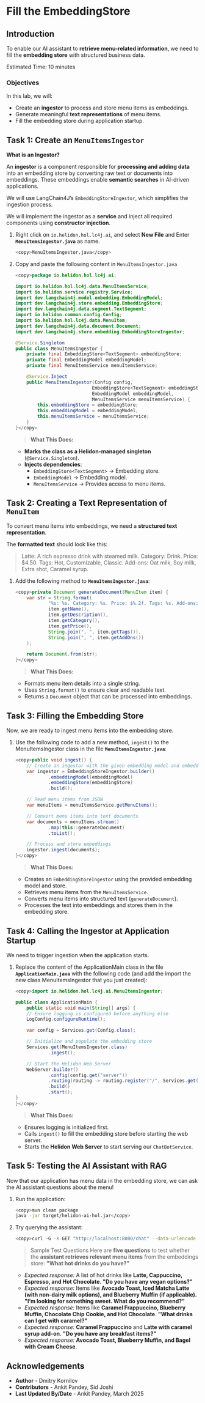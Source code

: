 #  Fill the EmbeddingStore

## Introduction

To enable our AI assistant to **retrieve menu-related information**, we need to fill the **embedding store** with structured business data.

Estimated Time: 10 minutes

### Objectives

In this lab, we will:  

* Create an **ingestor** to process and store menu items as embeddings.  
* Generate meaningful **text representations** of menu items.  
* Fill the embedding store during application startup.


## Task 1: Create an `MenuItemsIngestor`

**What is an Ingestor?**

An **ingestor** is a component responsible for **processing and adding data** into an embedding store by converting raw text or documents into embeddings. These embeddings enable **semantic searches** in AI-driven applications.

We will use LangChain4J’s `EmbeddingStoreIngestor`, which simplifies the ingestion process.

We will implement the ingestor as a **service** and inject all required components using **constructor injection**.

1. Right click on `io.helidon.hol.lc4j.ai`, and select **New File** and Enter **`MenuItemsIngestor.java`** as name.
    ```bash
    <copy>MenuItemsIngestor.java</copy>
    ```
2. Copy and paste the following content in `MenuItemsIngestor.java`
    ```java
    <copy>package io.helidon.hol.lc4j.ai;

    import io.helidon.hol.lc4j.data.MenuItemsService;
    import io.helidon.service.registry.Service;
    import dev.langchain4j.model.embedding.EmbeddingModel;
    import dev.langchain4j.store.embedding.EmbeddingStore;
    import dev.langchain4j.data.segment.TextSegment;
    import io.helidon.common.config.Config;
    import io.helidon.hol.lc4j.data.MenuItem;
    import dev.langchain4j.data.document.Document;
    import dev.langchain4j.store.embedding.EmbeddingStoreIngestor;

    @Service.Singleton
    public class MenuItemsIngestor {
        private final EmbeddingStore<TextSegment> embeddingStore;
        private final EmbeddingModel embeddingModel;
        private final MenuItemsService menuItemsService;

        @Service.Inject
        public MenuItemsIngestor(Config config,
                                EmbeddingStore<TextSegment> embeddingStore,
                                EmbeddingModel embeddingModel,
                                MenuItemsService menuItemsService) {
            this.embeddingStore = embeddingStore;
            this.embeddingModel = embeddingModel;
            this.menuItemsService = menuItemsService;
        }
    }</copy>
    ```

    > **What This Does:**
    - **Marks the class as a Helidon-managed singleton** (`@Service.Singleton`).
    - **Injects dependencies**:
        - `EmbeddingStore<TextSegment>` → Embedding store.
        - `EmbeddingModel` → Embedding model.
        - `MenuItemsService` → Provides access to menu items.


## Task 2: Creating a Text Representation of `MenuItem`

To convert menu items into embeddings, we need a **structured text representation**.

The **formatted text** should look like this:

> Latte: A rich espresso drink with steamed milk. Category: Drink. Price: $4.50. Tags: Hot, Customizable, Classic. Add-ons: Oat milk, Soy milk, Extra shot, Caramel syrup.

1. Add the following method to **`MenuItemsIngestor.java`**:
    ```java
    <copy>private Document generateDocument(MenuItem item) {
        var str = String.format(
                "%s: %s. Category: %s. Price: $%.2f. Tags: %s. Add-ons: %s.",
                item.getName(),
                item.getDescription(),
                item.getCategory(),
                item.getPrice(),
                String.join(", ", item.getTags()),
                String.join(", ", item.getAddOns())
        );

        return Document.from(str);
    }</copy>
    ```

    > **What This Does:**
    - Formats menu item details into a single string.
    - Uses `String.format()` to ensure clear and readable text.
    - Returns a `Document` object that can be processed into embeddings.

## Task 3: Filling the Embedding Store

Now, we are ready to ingest menu items into the embedding store.

1. Use the following code to add a new method, `ingest()` to the MenuItemsIngestor class in the file **`MenuItemsIngestor.java`**:
    ```java
    <copy>public void ingest() {
        // Create an ingestor with the given embedding model and embedding store
        var ingestor = EmbeddingStoreIngestor.builder()
                .embeddingModel(embeddingModel)
                .embeddingStore(embeddingStore)
                .build();

        // Read menu items from JSON
        var menuItems = menuItemsService.getMenuItems();

        // Convert menu items into text documents
        var documents = menuItems.stream()
                .map(this::generateDocument)
                .toList();

        // Process and store embeddings
        ingestor.ingest(documents);
    }</copy>
    ```

    > **What This Does:**
    - Creates an `EmbeddingStoreIngestor` using the provided embedding model and store.
    - Retrieves menu items from the `MenuItemsService`.
    - Converts menu items into structured text (`generateDocument`).
    - Processes the text into embeddings and stores them in the embedding store.

## Task 4: Calling the Ingestor at Application Startup

We need to trigger ingestion when the application starts.

1. Replace the content of the ApplicationMain class in the file **`ApplicationMain.java`** with the following code (and add the import the new class MenuItemsIngestor that you just created):
    ```java
    <copy>import io.helidon.hol.lc4j.ai.MenuItemsIngestor;

    public class ApplicationMain {
        public static void main(String[] args) {
        // Ensure logging is configured before anything else
        LogConfig.configureRuntime();

        var config = Services.get(Config.class);

        // Initialize and populate the embedding store
        Services.get(MenuItemsIngestor.class)
                .ingest();

        // Start the Helidon Web Server
        WebServer.builder()
                .config(config.get("server"))
                .routing(routing -> routing.register("/", Services.get(ChatBotService.class)))
                .build()
                .start();
    }
    }</copy>
    ```

    > **What This Does:**
    - Ensures logging is initialized first.
    - Calls `ingest()` to fill the embedding store before starting the web server.
    - Starts the **Helidon Web Server** to start serving our `ChatBotService`.

## Task 5: Testing the AI Assistant with RAG

Now that our application has menu data in the embedding store, we can ask the AI assistant questions about the menu!

1. Run the application:
    ```bash
    <copy>mvn clean package
    java -jar target/helidon-ai-hol.jar</copy>
    ```

2. Try querying the assistant:
    ```bash
    <copy>curl -G -X GET "http://localhost:8080/chat" --data-urlencode "question=What drinks do you have?"</copy>
    ```

    > Sample Test Questions
    Here are **five questions** to test whether the **assistant retrieves relevant menu items** from the embeddings store:
    **"What hot drinks do you have?"**
    - *Expected response:* A list of hot drinks like **Latte, Cappuccino, Espresso, and Hot Chocolate**.
    **"Do you have any vegan options?"**
    - *Expected response:* Items like **Avocado Toast, Iced Matcha Latte (with non-dairy milk options), and Blueberry Muffin (if applicable).**
    **"I’m looking for something sweet. What do you recommend?"**
    - *Expected response:* Items like **Caramel Frappuccino, Blueberry Muffin, Chocolate Chip Cookie, and Hot Chocolate**.
    **"What drinks can I get with caramel?"**
    - *Expected response:* **Caramel Frappuccino** and **Latte with caramel syrup add-on**.
    **"Do you have any breakfast items?"**
    - *Expected response:* **Avocado Toast, Blueberry Muffin, and Bagel with Cream Cheese**.


## Acknowledgements

* **Author** - Dmitry Kornilov
* **Contributors** - Ankit Pandey, Sid Joshi
* **Last Updated By/Date** - Ankit Pandey, March 2025